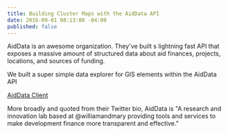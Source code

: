 ```yaml
---
title: Building Cluster Maps with the AidData API
date: 2016-09-01 08:13:00 -04:00
published: false
---
```


AidData is an awesome organization. They've built s lightning fast API that exposes a massive amount of structured data about aid finances, projects, locations, and sources of funding. 

We built a super simple data explorer for GIS elements within the AidData API

<!--more-->

[AidData Client](http://aiddataclient.s3-website-us-east-1.amazonaws.com/)

More broadly and quoted from their Twitter bio, AidData is "A research and innovation lab based at @williamandmary providing tools and services to make development finance more transparent and effective."


